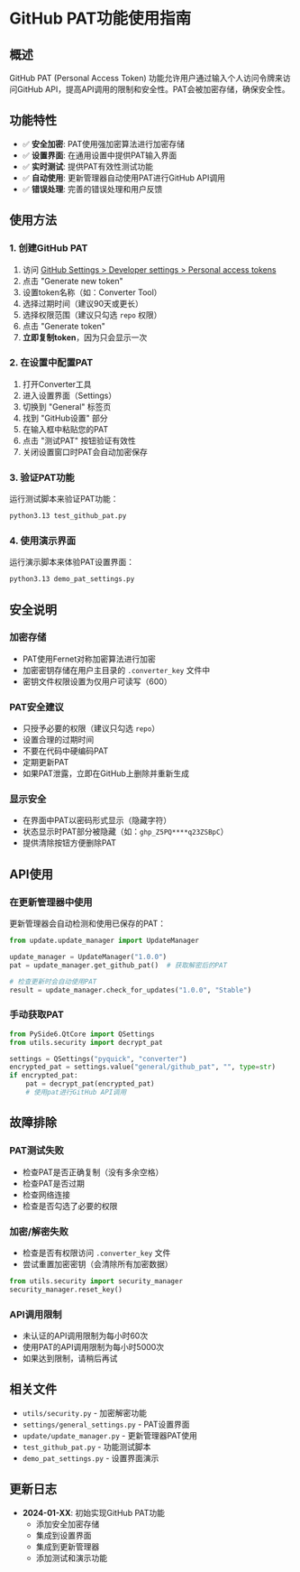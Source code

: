 # GitHub PAT功能使用指南

## 概述

GitHub PAT (Personal Access Token) 功能允许用户通过输入个人访问令牌来访问GitHub API，提高API调用的限制和安全性。PAT会被加密存储，确保安全性。

## 功能特性

- ✅ **安全加密**: PAT使用强加密算法进行加密存储
- ✅ **设置界面**: 在通用设置中提供PAT输入界面
- ✅ **实时测试**: 提供PAT有效性测试功能
- ✅ **自动使用**: 更新管理器自动使用PAT进行GitHub API调用
- ✅ **错误处理**: 完善的错误处理和用户反馈

## 使用方法

### 1. 创建GitHub PAT

1. 访问 [GitHub Settings > Developer settings > Personal access tokens](https://github.com/settings/tokens)
2. 点击 "Generate new token"
3. 设置token名称（如：Converter Tool）
4. 选择过期时间（建议90天或更长）
5. 选择权限范围（建议只勾选 `repo` 权限）
6. 点击 "Generate token"
7. **立即复制token**，因为只会显示一次

### 2. 在设置中配置PAT

1. 打开Converter工具
2. 进入设置界面（Settings）
3. 切换到 "General" 标签页
4. 找到 "GitHub设置" 部分
5. 在输入框中粘贴您的PAT
6. 点击 "测试PAT" 按钮验证有效性
7. 关闭设置窗口时PAT会自动加密保存

### 3. 验证PAT功能

运行测试脚本来验证PAT功能：

```bash
python3.13 test_github_pat.py
```

### 4. 使用演示界面

运行演示脚本来体验PAT设置界面：

```bash
python3.13 demo_pat_settings.py
```

## 安全说明

### 加密存储
- PAT使用Fernet对称加密算法进行加密
- 加密密钥存储在用户主目录的 `.converter_key` 文件中
- 密钥文件权限设置为仅用户可读写（600）

### PAT安全建议
- 只授予必要的权限（建议只勾选 `repo`）
- 设置合理的过期时间
- 不要在代码中硬编码PAT
- 定期更新PAT
- 如果PAT泄露，立即在GitHub上删除并重新生成

### 显示安全
- 在界面中PAT以密码形式显示（隐藏字符）
- 状态显示时PAT部分被隐藏（如：`ghp_Z5PQ****q23ZSBpC`）
- 提供清除按钮方便删除PAT

## API使用

### 在更新管理器中使用

更新管理器会自动检测和使用已保存的PAT：

```python
from update.update_manager import UpdateManager

update_manager = UpdateManager("1.0.0")
pat = update_manager.get_github_pat()  # 获取解密后的PAT

# 检查更新时会自动使用PAT
result = update_manager.check_for_updates("1.0.0", "Stable")
```

### 手动获取PAT

```python
from PySide6.QtCore import QSettings
from utils.security import decrypt_pat

settings = QSettings("pyquick", "converter")
encrypted_pat = settings.value("general/github_pat", "", type=str)
if encrypted_pat:
    pat = decrypt_pat(encrypted_pat)
    # 使用pat进行GitHub API调用
```

## 故障排除

### PAT测试失败
- 检查PAT是否正确复制（没有多余空格）
- 检查PAT是否过期
- 检查网络连接
- 检查是否勾选了必要的权限

### 加密/解密失败
- 检查是否有权限访问 `.converter_key` 文件
- 尝试重置加密密钥（会清除所有加密数据）

```python
from utils.security import security_manager
security_manager.reset_key()
```

### API调用限制
- 未认证的API调用限制为每小时60次
- 使用PAT的API调用限制为每小时5000次
- 如果达到限制，请稍后再试

## 相关文件

- `utils/security.py` - 加密解密功能
- `settings/general_settings.py` - PAT设置界面
- `update/update_manager.py` - 更新管理器PAT使用
- `test_github_pat.py` - 功能测试脚本
- `demo_pat_settings.py` - 设置界面演示

## 更新日志

- **2024-01-XX**: 初始实现GitHub PAT功能
  - 添加安全加密存储
  - 集成到设置界面
  - 集成到更新管理器
  - 添加测试和演示功能